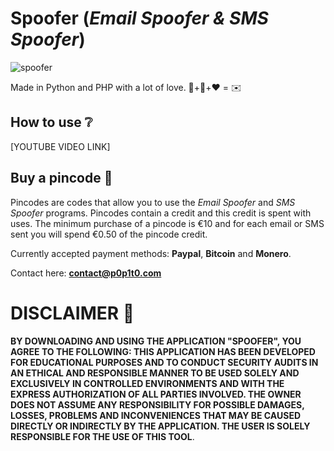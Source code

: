 # Spoofer (*Email Spoofer & SMS Spoofer*)

![spoofer](https://github.com/p0p1t0/spoofer/assets/148875004/11bc9fc6-f6af-4f69-b615-54df337c025a)

Made in Python and PHP with a lot of love. 🐍+🐘+❤️ = ✉️

## How to use ❔

[YOUTUBE VIDEO LINK]

 ## Buy a pincode 🔑
 
Pincodes are codes that allow you to use the *Email Spoofer* and *SMS Spoofer* programs. Pincodes contain a credit and this credit is spent with uses. The minimum purchase of a pincode is €10 and for each email or SMS sent you will spend €0.50 of the pincode credit.

Currently accepted payment methods: **Paypal**, **Bitcoin** and **Monero**.

Contact here: **contact@p0p1t0.com**

# DISCLAIMER 📜

 **BY DOWNLOADING AND USING THE APPLICATION "SPOOFER", YOU AGREE TO THE FOLLOWING: THIS APPLICATION HAS BEEN DEVELOPED FOR EDUCATIONAL PURPOSES AND TO CONDUCT SECURITY AUDITS IN AN ETHICAL AND RESPONSIBLE MANNER TO BE USED SOLELY AND EXCLUSIVELY IN CONTROLLED ENVIRONMENTS AND WITH THE EXPRESS AUTHORIZATION OF ALL PARTIES INVOLVED. THE OWNER DOES NOT ASSUME ANY RESPONSIBILITY FOR POSSIBLE DAMAGES, LOSSES, PROBLEMS AND INCONVENIENCES THAT MAY BE CAUSED DIRECTLY OR INDIRECTLY BY THE APPLICATION. THE USER IS SOLELY RESPONSIBLE FOR THE USE OF THIS TOOL**.
